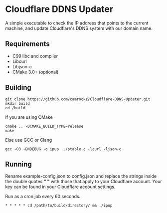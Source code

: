 # Cloudflare DDNS Updater

A simple executable to check the IP address that points to the current machine, and update Cloudflare's DDNS system with our domain name.

## Requirements

- C99 libc and compiler
- Libcurl
- Libjson-c
- CMake 3.0+ (optional)

## Building

```
git clone https://github.com/camrockz/Cloudflare-DDNS-Updater.git
mkdir build
cd /build
```
If you are using CMake

```
cmake .. -DCMAKE_BUILD_TYPE=release
make
```
Else use GCC or Clang

```
gcc -O3 -DNDEBUG -o ipup ../stable.c -lcurl -ljson-c
```
## Running

Rename example-config.json to config.json and replace the strings inside the double quotes **" "** with those that apply to your Cloudflare account. Your key can be found in your Cloudflare account settings.

Run as a cron job every 60 seconds.

```
* * * * * cd /path/to/build/directory/ && ./ipup
```
